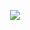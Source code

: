 <p align="center"><img src="https://github-readme-stats.vercel.app/api?username=cristianCeamatu&show_icons=true&bg_color=30,697aa2,d1b5cb&title_color=2d6892&icon_color=2d6892"></p>
